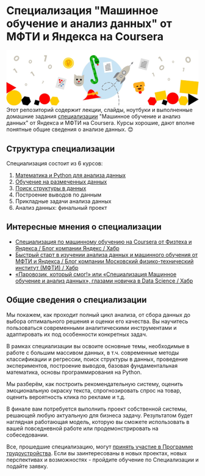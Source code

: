 # Специализация "Машинное обучение и анализ данных" от МФТИ и Яндекса на Coursera
![](machine-learning-data-analysis-logo.jpg)
Этот репозиторий содержит лекции, слайды, ноутбуки и выполненные домашние задания [специализации](https://www.coursera.org/specializations/machine-learning-data-analysis) "Машинное обучение и анализ данных" от Яндекса и МФТИ на Coursera. Курсы хорошие, дают вполне понятные общие сведения о анализе данных. 😊

## Структура специализации
Специализация состоит из 6 курсов:
  1. [Математика и Python для анализа данных](/1%20Mathematics%20And%20Python)
  2. [Обучение на размеченных данных](/2%20Supervised%20Learning)
  3. [Поиск структуры в данных](/3%20Unsupervised%20Learning)
  4. Построение выводов по данным
  5. Прикладные задачи анализа данных
  6. Анализ данных: финальный проект

## Интересные мнения о специализации
* [Специализация по машинному обучению на Coursera от Физтеха и Яндекса / Блог компании Яндекс / Хабр](https://habr.com/ru/company/yandex/blog/277427/)
* [Быстрый старт в изучении анализа данных и машинного обучения от МФТИ и Яндекса / Блог компании Московский физико-технический институт (МФТИ) / Хабр](https://habr.com/ru/company/mipt/blog/298544/)
* [«Паровозик, который смог!» или «Специализация Машинное обучение и анализ данных», глазами новичка в Data Science / Хабр](https://habr.com/ru/post/335214/)

## Общие сведения о специализации
Мы покажем, как проходит полный цикл анализа, от сбора данных до выбора оптимального решения и оценки его качества. Вы научитесь пользоваться современными аналитическими инструментами и адаптировать их под особенности конкретных задач.

В рамках специализации вы освоите основные темы, необходимые в работе с большим массивом данных, в т.ч. современные методы классификации и регрессии, поиск структуры в данных, проведение экспериментов, построение выводов, базовая фундаментальная математика, основы программирования на Python.

Мы разберём, как построить рекомендательную систему, оценить эмоциональную окраску текста, спрогнозировать спрос на товар, оценить вероятность клика по рекламе и т.д.

В финале вам потребуется выполнить проект собственной системы, решающей любую актуальную для бизнеса задачу. Результатом будет наглядная работающая модель, которую вы сможете использовать в вашей повседневной работе или продемонстрировать на собеседовании.

Все, прошедшие специализацию, могут [принять участие в Программе трудоустройства](http://www.datasciencecourse.ru/work/?utm_source=MIPT&utm_medium=institutions&utm_content=mainpagecrs). Если вы заинтересованы в новых проектах, новых перспективах и возможностях - пройдите обучение по Специализации и подайте заявку.